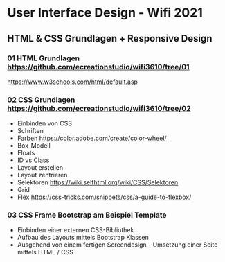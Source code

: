 # User Interface Design - Wifi 2021

## HTML & CSS Grundlagen + Responsive Design

### 01 HTML Grundlagen <https://github.com/ecreationstudio/wifi3610/tree/01>
<https://www.w3schools.com/html/default.asp>

### 02 CSS Grundlagen <https://github.com/ecreationstudio/wifi3610/tree/02>
* Einbinden von CSS 
* Schriften
* Farben <https://color.adobe.com/create/color-wheel/>
* Box-Modell
* Floats
* ID vs Class
* Layout erstellen
* Layout zentrieren
* Selektoren <https://wiki.selfhtml.org/wiki/CSS/Selektoren>
* Grid
* Flex <https://css-tricks.com/snippets/css/a-guide-to-flexbox/>

### 03 CSS Frame Bootstrap am Beispiel Template
* Einbinden einer externen CSS-Bibliothek
* Aufbau des Layouts mittels Bootstrap Klassen
* Ausgehend von einem fertigen Screendesign - Umsetzung einer Seite mittels HTML / CSS
